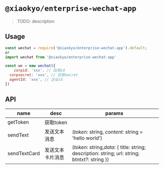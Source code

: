 # `@xiaokyo/enterprise-wechat-app`

> TODO: description

## Usage

```javascript
const wechat = require('@xiaokyo/enterprise-wechat-app').default;
or
import wechat from '@xiaokyo/enterprise-wechat-app' 

const wx = new wechat({
	corpid: 'xxx', // 应用id
  corpsecret: 'xxx', // 应用secret
  agentId: 'xxx', // 企业id
})
```

## API

| name         | desc             | params                                                       |
| ------------ | ---------------- | ------------------------------------------------------------ |
| getToken     | 获取token        |                                                              |
| sendText     | 发送文本消息     | (*token*: string, *content*: string = 'hello world')         |
| sendTextCard | 发送文本卡片消息 | (*token*: string,*data*: { title: string; description: string; url: string; btntxt?: string }) |

